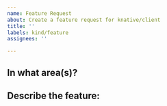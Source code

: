 ```yaml
---
name: Feature Request
about: Create a feature request for knative/client
title: ''
labels: kind/feature
assignees: ''

---
```

<!-- If you need to report a security issue with Knative, send an email to knative-security@googlegroups.com. -->
## In what area(s)?

<!-- Remove the '> ' to select -->

<!--
Classifications:
> /kind good-first-issue
> /kind feature
> /kind proposal
> /kind doc
> /kind cleanup
-->

## Describe the feature:

